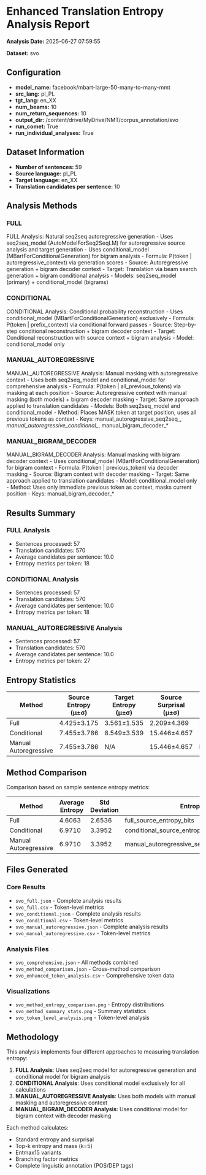 # Enhanced Translation Entropy Analysis Report

**Analysis Date:** 2025-06-27 07:59:55

**Dataset:** svo

## Configuration

- **model_name:** facebook/mbart-large-50-many-to-many-mmt
- **src_lang:** pl_PL
- **tgt_lang:** en_XX
- **num_beams:** 10
- **num_return_sequences:** 10
- **output_dir:** /content/drive/MyDrive/NMT/corpus_annotation/svo
- **run_comet:** True
- **run_individual_analyses:** True

## Dataset Information

- **Number of sentences:** 59
- **Source language:** pl_PL
- **Target language:** en_XX
- **Translation candidates per sentence:** 10

## Analysis Methods

### FULL
FULL Analysis: Natural seq2seq autoregressive generation
            - Uses seq2seq_model (AutoModelForSeq2SeqLM) for autoregressive source analysis and target generation
            - Uses conditional_model (MBartForConditionalGeneration) for bigram analysis
            - Formula: P(token | autoregressive_context) via generation scores
            - Source: Autoregressive generation + bigram decoder context
            - Target: Translation via beam search generation + bigram conditional analysis
            - Models: seq2seq_model (primary) + conditional_model (bigrams)

### CONDITIONAL
CONDITIONAL Analysis: Conditional probability reconstruction
            - Uses conditional_model (MBartForConditionalGeneration) exclusively
            - Formula: P(token | prefix_context) via conditional forward passes
            - Source: Step-by-step conditional reconstruction + bigram decoder context
            - Target: Conditional reconstruction with source context + bigram analysis
            - Model: conditional_model only

### MANUAL_AUTOREGRESSIVE
MANUAL_AUTOREGRESSIVE Analysis: Manual masking with autoregressive context
            - Uses both seq2seq_model and conditional_model for comprehensive analysis
            - Formula: P(token | all_previous_tokens) via masking at each position
            - Source: Autoregressive context with manual masking (both models) + bigram decoder masking
            - Target: Same approach applied to translation candidates
            - Models: Both seq2seq_model and conditional_model
            - Method: Places MASK token at target position, uses all previous tokens as context
            - Keys: manual_autoregressive_seq2seq_*, manual_autoregressive_conditional_*, manual_bigram_decoder_*

### MANUAL_BIGRAM_DECODER
MANUAL_BIGRAM_DECODER Analysis: Manual masking with bigram decoder context
            - Uses conditional_model (MBartForConditionalGeneration) for bigram context
            - Formula: P(token | previous_token) via decoder masking
            - Source: Bigram context with decoder masking
            - Target: Same approach applied to translation candidates
            - Model: conditional_model only
            - Method: Uses only immediate previous token as context, masks current position
            - Keys: manual_bigram_decoder_*

## Results Summary

### FULL Analysis
- Sentences processed: 57
- Translation candidates: 570
- Average candidates per sentence: 10.0
- Entropy metrics per token: 18

### CONDITIONAL Analysis
- Sentences processed: 57
- Translation candidates: 570
- Average candidates per sentence: 10.0
- Entropy metrics per token: 18

### MANUAL_AUTOREGRESSIVE Analysis
- Sentences processed: 57
- Translation candidates: 570
- Average candidates per sentence: 10.0
- Entropy metrics per token: 27

## Entropy Statistics

| Method | Source Entropy (μ±σ) | Target Entropy (μ±σ) | Source Surprisal (μ±σ) | Target Surprisal (μ±σ) |
|--------|---------------------|---------------------|----------------------|----------------------|
| Full | 4.425±3.175 | 3.561±1.535 | 2.209±4.369 | 2.529±5.712 |
| Conditional | 7.455±3.786 | 8.549±3.539 | 15.446±4.657 | 13.751±6.045 |
| Manual Autoregressive | 7.455±3.786 | N/A | 15.446±4.657 | N/A |

## Method Comparison

Comparison based on sample sentence entropy metrics:

| Method | Average Entropy | Std Deviation | Entropy Metric |
|--------|----------------|---------------|----------------|
| Full | 4.6063 | 2.6536 | full_source_entropy_bits |
| Conditional | 6.9710 | 3.3952 | conditional_source_entropy_bits |
| Manual Autoregressive | 6.9710 | 3.3952 | manual_autoregressive_seq2seq_source_entropy_bits |

## Files Generated

### Core Results
- `svo_full.json` - Complete analysis results
- `svo_full.csv` - Token-level metrics
- `svo_conditional.json` - Complete analysis results
- `svo_conditional.csv` - Token-level metrics
- `svo_manual_autoregressive.json` - Complete analysis results
- `svo_manual_autoregressive.csv` - Token-level metrics

### Analysis Files
- `svo_comprehensive.json` - All methods combined
- `svo_method_comparison.json` - Cross-method comparison
- `svo_enhanced_token_analysis.csv` - Comprehensive token data

### Visualizations
- `svo_method_entropy_comparison.png` - Entropy distributions
- `svo_method_summary_stats.png` - Summary statistics
- `svo_token_level_analysis.png` - Token-level analysis

## Methodology

This analysis implements four different approaches to measuring translation entropy:

1. **FULL Analysis**: Uses seq2seq model for autoregressive generation and conditional model for bigram analysis
2. **CONDITIONAL Analysis**: Uses conditional model exclusively for all calculations
3. **MANUAL_AUTOREGRESSIVE Analysis**: Uses both models with manual masking and autoregressive context
4. **MANUAL_BIGRAM_DECODER Analysis**: Uses conditional model for bigram context with decoder masking

Each method calculates:
- Standard entropy and surprisal
- Top-k entropy and mass (k=5)
- Entmax15 variants
- Branching factor metrics
- Complete linguistic annotation (POS/DEP tags)

